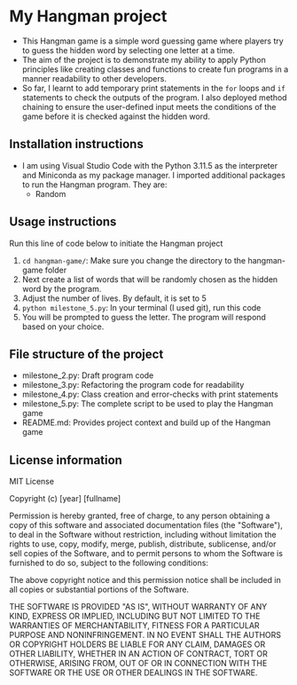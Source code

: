 # My Hangman project
- This Hangman game is a simple word guessing game where players try to guess the hidden word by selecting one letter at a time.
- The aim of the project is to demonstrate my ability to apply Python principles like creating classes and functions to create fun programs in a manner readability to other developers.
- So far, I learnt to add temporary print statements in the `for` loops and `if` statements to check the outputs of the program. I also deployed method chaining to ensure the user-defined input meets the conditions of the game before it is checked against the hidden word.

## Installation instructions
- I am using Visual Studio Code with the Python 3.11.5 as the interpreter and Miniconda as my package manager. I imported additional packages to run the Hangman program. They are:
    - Random

## Usage instructions
Run this line of code below to initiate the Hangman project  
1. `cd hangman-game/`: Make sure you change the directory to the hangman-game folder    
2. Next create a list of words that will be randomly chosen as the hidden word by the program.
3. Adjust the number of lives. By default, it is set to 5
4. `python milestone_5.py`: In your terminal (I used git), run this code
5. You will be prompted to guess the letter. The program will respond based on your choice.
 
## File structure of the project
- milestone_2.py: Draft program code
- milestone_3.py: Refactoring the program code for readability
- milestone_4.py: Class creation and error-checks with print statements
- milestone_5.py: The complete script to be used to play the Hangman game
- README.md: Provides project context and build up of the Hangman game

## License information
MIT License

Copyright (c) [year] [fullname]

Permission is hereby granted, free of charge, to any person obtaining a copy
of this software and associated documentation files (the "Software"), to deal
in the Software without restriction, including without limitation the rights
to use, copy, modify, merge, publish, distribute, sublicense, and/or sell
copies of the Software, and to permit persons to whom the Software is
furnished to do so, subject to the following conditions:

The above copyright notice and this permission notice shall be included in all
copies or substantial portions of the Software.

THE SOFTWARE IS PROVIDED "AS IS", WITHOUT WARRANTY OF ANY KIND, EXPRESS OR
IMPLIED, INCLUDING BUT NOT LIMITED TO THE WARRANTIES OF MERCHANTABILITY,
FITNESS FOR A PARTICULAR PURPOSE AND NONINFRINGEMENT. IN NO EVENT SHALL THE
AUTHORS OR COPYRIGHT HOLDERS BE LIABLE FOR ANY CLAIM, DAMAGES OR OTHER
LIABILITY, WHETHER IN AN ACTION OF CONTRACT, TORT OR OTHERWISE, ARISING FROM,
OUT OF OR IN CONNECTION WITH THE SOFTWARE OR THE USE OR OTHER DEALINGS IN THE
SOFTWARE.
